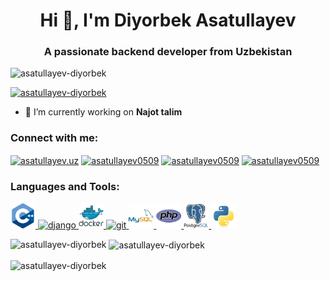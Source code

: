 <h1 align="center">Hi 👋, I'm Diyorbek Asatullayev</h1>

<h3 align="center">A passionate backend developer from Uzbekistan</h3>

<p align="left"> <img src="https://komarev.com/ghpvc/?username=asatullayev-diyorbek&label=Profile%20views&color=0e75b6&style=flat" alt="asatullayev-diyorbek" /> </p>

<p align="left"> <a href="https://github.com/ryo-ma/github-profile-trophy"><img src="https://github-profile-trophy.vercel.app/?username=asatullayev-diyorbek" alt="asatullayev-diyorbek" /></a> </p>

- 🔭 I’m currently working on **Najot talim**

<h3 align="left">Connect with me:</h3>
<p align="left">
<a href="https://dev.to/diyorbek_asatullayev" target="blank"><img align="center" src="https://raw.githubusercontent.com/rahuldkjain/github-profile-readme-generator/master/src/images/icons/Social/devto.svg" alt="asatullayev.uz" height="30" width="40" /></a>
<a href="https://linkedin.com/in/asatullayev0509" target="blank"><img align="center" src="https://raw.githubusercontent.com/rahuldkjain/github-profile-readme-generator/master/src/images/icons/Social/linked-in-alt.svg" alt="asatullayev0509" height="30" width="40" /></a>
<a href="https://fb.com/asatullayev0509" target="blank"><img align="center" src="https://raw.githubusercontent.com/rahuldkjain/github-profile-readme-generator/master/src/images/icons/Social/facebook.svg" alt="asatullayev0509" height="30" width="40" /></a>
<a href="https://instagram.com/asatullayev0509" target="blank"><img align="center" src="https://raw.githubusercontent.com/rahuldkjain/github-profile-readme-generator/master/src/images/icons/Social/instagram.svg" alt="asatullayev0509" height="30" width="40" /></a>
</p>

<h3 align="left">Languages and Tools:</h3>
<p align="left"> <a href="https://www.w3schools.com/cpp/" target="_blank" rel="noreferrer"> <img src="https://raw.githubusercontent.com/devicons/devicon/master/icons/cplusplus/cplusplus-original.svg" alt="cplusplus" width="40" height="40"/> </a> <a href="https://www.djangoproject.com/" target="_blank" rel="noreferrer"> <img src="https://cdn.worldvectorlogo.com/logos/django.svg" alt="django" width="40" height="40"/> </a> <a href="https://www.docker.com/" target="_blank" rel="noreferrer"> <img src="https://raw.githubusercontent.com/devicons/devicon/master/icons/docker/docker-original-wordmark.svg" alt="docker" width="40" height="40"/> </a> <a href="https://git-scm.com/" target="_blank" rel="noreferrer"> <img src="https://www.vectorlogo.zone/logos/git-scm/git-scm-icon.svg" alt="git" width="40" height="40"/> </a> <a href="https://www.mysql.com/" target="_blank" rel="noreferrer"> <img src="https://raw.githubusercontent.com/devicons/devicon/master/icons/mysql/mysql-original-wordmark.svg" alt="mysql" width="40" height="40"/> </a> <a href="https://www.php.net" target="_blank" rel="noreferrer"> <img src="https://raw.githubusercontent.com/devicons/devicon/master/icons/php/php-original.svg" alt="php" width="40" height="40"/> </a> <a href="https://www.postgresql.org" target="_blank" rel="noreferrer"> <img src="https://raw.githubusercontent.com/devicons/devicon/master/icons/postgresql/postgresql-original-wordmark.svg" alt="postgresql" width="40" height="40"/> </a> <a href="https://www.python.org" target="_blank" rel="noreferrer"> <img src="https://raw.githubusercontent.com/devicons/devicon/master/icons/python/python-original.svg" alt="python" width="40" height="40"/> </a> </p>

<p><img align="left" src="https://github-readme-stats.vercel.app/api/top-langs?username=asatullayev-diyorbek&show_icons=true&locale=en&layout=compact" alt="asatullayev-diyorbek" /></p>

<p>&nbsp;<img align="center" src="https://github-readme-stats.vercel.app/api?username=asatullayev-diyorbek&show_icons=true&locale=en" alt="asatullayev-diyorbek" /></p>

<p><img align="center" src="https://github-readme-streak-stats.herokuapp.com/?user=asatullayev-diyorbek&" alt="asatullayev-diyorbek" /></p>
